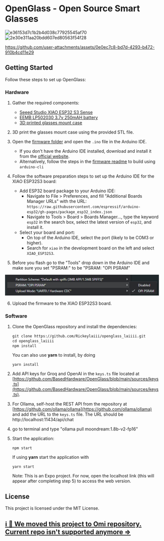 
# OpenGlass - Open Source Smart Glasses
<img width="960" alt="e36153d7c1b2b4d038c77925545af70" src="https://github.com/user-attachments/assets/2266bd33-c75e-4bf6-b0ee-28303851ecd1" />
<img width="960" alt="2e30e311aa20bdd607ed80563f54f28" src="https://github.com/user-attachments/assets/7c3f56ff-57f3-4c24-a3dd-41273da11fda" />


https://github.com/user-attachments/assets/0e0ec7c8-bd7d-4293-b472-910b4cd11e29



## Getting Started

Follow these steps to set up OpenGlass:

### Hardware

1. Gather the required components:
   - [Seeed Studio XIAO ESP32 S3 Sense](https://www.amazon.com/dp/B0C69FFVHH/ref=dp_iou_view_item?ie=UTF8&psc=1)
   - [EEMB LP502030 3.7v 250mAH battery](https://www.amazon.com/EEMB-Battery-Rechargeable-Lithium-Connector/dp/B08VRZTHDL)
   - [3D printed glasses mount case](https://storage.googleapis.com/scott-misc/openglass_case.stl)

2. 3D print the glasses mount case using the provided STL file.

3. Open the [firmware folder](https://github.com/BasedHardware/openglass/tree/main/firmware) and open the `.ino` file in the Arduino IDE.
   - If you don't have the Arduino IDE installed, download and install it from the [official website](https://www.arduino.cc/en/software).
   - Alternatively, follow the steps in the [firmware readme](firmware/readme.md) to build using `arduino-cli`

4. Follow the software preparation steps to set up the Arduino IDE for the XIAO ESP32S3 board:
   - Add ESP32 board package to your Arduino IDE:
     - Navigate to File > Preferences, and fill "Additional Boards Manager URLs" with the URL: `https://raw.githubusercontent.com/espressif/arduino-esp32/gh-pages/package_esp32_index.json`
     - Navigate to Tools > Board > Boards Manager..., type the keyword `esp32` in the search box, select the latest version of `esp32`, and install it.
   - Select your board and port:
     - On top of the Arduino IDE, select the port (likely to be COM3 or higher).
     - Search for `xiao` in the development board on the left and select `XIAO_ESP32S3`.

5. Before you flash go to the "Tools" drop down in the Arduino IDE and make sure you set "PSRAM:" to be "PSRAM: "OPI PSRAM"

![Like this](image.png)

6. Upload the firmware to the XIAO ESP32S3 board.

### Software

1. Clone the OpenGlass repository and install the dependencies:
   ```
   git clone https://github.com/Rickeylaiii/openglass_laiiii.git
   cd openglass_laiiii
   npm install
   ```
   You can also use **yarn** to install, by doing
   ```
   yarn install
   ```

3. Add API keys for Groq and OpenAI in the `keys.ts` file located at [https://github.com/BasedHardware/OpenGlass/blob/main/sources/keys.ts](https://github.com/BasedHardware/OpenGlass/blob/main/sources/keys.ts).

4. For Ollama, self-host the REST API from the repository at [https://github.com/ollama/ollama](https://github.com/ollama/ollama) and add the URL to the `keys.ts` file. The URL should be http://localhost:11434/api/chat
5. go to terminal and type "ollama pull moondream:1.8b-v2-fp16"


6. Start the application:
   ```
   npm start
   ```

   If using **yarn** start the application with
   ```
   yarn start
   ```

   Note: This is an Expo project. For now, open the localhost link (this will appear after completing step 5) to access the web version.

## License

This project is licensed under the MIT License.

## [ℹ️ 🔴 We moved this project to Omi repository. Current repo isn't supported anymore =>](https://github.com/BasedHardware/Omi)
